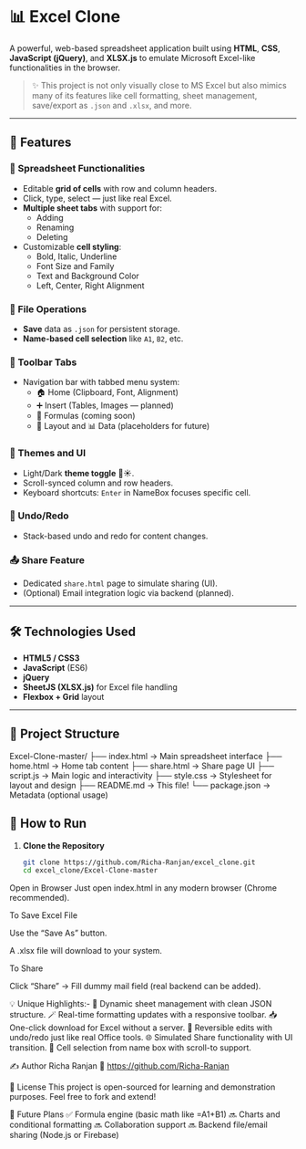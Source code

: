 # 📊 Excel Clone 

A powerful, web-based spreadsheet application built using **HTML**, **CSS**, **JavaScript (jQuery)**, and **XLSX.js** to emulate Microsoft Excel-like functionalities in the browser.

> ✨ This project is not only visually close to MS Excel but also mimics many of its features like cell formatting, sheet management, save/export as `.json` and `.xlsx`, and more.

---

## 🚀 Features

### 🧮 Spreadsheet Functionalities
- Editable **grid of cells** with row and column headers.
- Click, type, select — just like real Excel.
- **Multiple sheet tabs** with support for:
  - Adding
  - Renaming
  - Deleting
- Customizable **cell styling**:
  - Bold, Italic, Underline
  - Font Size and Family
  - Text and Background Color
  - Left, Center, Right Alignment

### 📁 File Operations
- **Save** data as `.json` for persistent storage.
- **Name-based cell selection** like `A1`, `B2`, etc.

### 🧭 Toolbar Tabs
- Navigation bar with tabbed menu system:
  - 🏠 Home (Clipboard, Font, Alignment)
  - ➕ Insert (Tables, Images — planned)
  - 🧩 Formulas (coming soon)
  - 📐 Layout and 📊 Data (placeholders for future)

### 🎨 Themes and UI
- Light/Dark **theme toggle** 🌙☀️.
- Scroll-synced column and row headers.
- Keyboard shortcuts: `Enter` in NameBox focuses specific cell.

### 🔁 Undo/Redo
- Stack-based undo and redo for content changes.

### 📤 Share Feature
- Dedicated `share.html` page to simulate sharing (UI).
- (Optional) Email integration logic via backend (planned).

---

## 🛠️ Technologies Used

- **HTML5 / CSS3**
- **JavaScript** (ES6)
- **jQuery**
- **SheetJS (XLSX.js)** for Excel file handling
- **Flexbox + Grid** layout


---

## 🧪 Project Structure

Excel-Clone-master/
├── index.html → Main spreadsheet interface
├── home.html → Home tab content
├── share.html → Share page UI
├── script.js → Main logic and interactivity
├── style.css → Stylesheet for layout and design
├── README.md → This file!
└── package.json → Metadata (optional usage)


## 🧰 How to Run

1. **Clone the Repository**  
   ```bash
   git clone https://github.com/Richa-Ranjan/excel_clone.git
   cd excel_clone/Excel-Clone-master
Open in Browser
Just open index.html in any modern browser (Chrome recommended).

To Save Excel File

Use the “Save As” button.

A .xlsx file will download to your system.

To Share

Click “Share” → Fill dummy mail field (real backend can be added).

💡 Unique Highlights:-
🧠 Dynamic sheet management with clean JSON structure.
🪄 Real-time formatting updates with a responsive toolbar.
📥 One-click download for Excel without a server.
🔄 Reversible edits with undo/redo just like real Office tools.
🌐 Simulated Share functionality with UI transition.
🎯 Cell selection from name box with scroll-to support.


✍️ Author
Richa Ranjan
💼 https://github.com/Richa-Ranjan


📃 License
This project is open-sourced for learning and demonstration purposes. Feel free to fork and extend!

🏁 Future Plans
✅ Formula engine (basic math like =A1+B1)
🔜 Charts and conditional formatting
🔜 Collaboration support
🔜 Backend file/email sharing (Node.js or Firebase)
